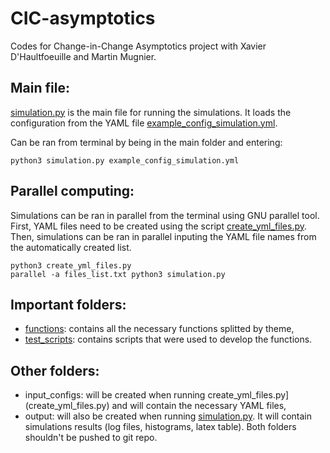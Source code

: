 # CIC-asymptotics
Codes for Change-in-Change Asymptotics project with Xavier D'Haultfoeuille and Martin Mugnier.

## Main file:
[simulation.py](simulation.py) is the main file for running the simulations. It loads the configuration from the YAML file [example_config_simulation.yml](example_config_simulation.yml).

Can be ran from terminal by being in the main folder and entering:
```
python3 simulation.py example_config_simulation.yml
```

## Parallel computing:
Simulations can be ran in parallel from the terminal using GNU parallel tool. First, YAML files need to be created using the script [create_yml_files.py](create_yml_files.py). Then, simulations can be ran in parallel inputing the YAML file names from the automatically created list.

```
python3 create_yml_files.py
parallel -a files_list.txt python3 simulation.py
```

## Important folders:
- [functions](functions/): contains all the necessary functions splitted by theme,
- [test_scripts](test_scripts/): contains scripts that were used to develop the functions.

## Other folders:
- input_configs: will be created when running create_yml_files.py](create_yml_files.py) and will contain the necessary YAML files,
- output: will also be created when running [simulation.py](simulation.py). It will contain simulations results (log files, histograms, latex table).
Both folders shouldn't be pushed to git repo.
